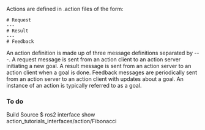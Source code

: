 Actions are defined in .action files of the form:
```
# Request
---
# Result
---
# Feedback
```
An action definition is made up of three message definitions separated by ---.
A request message is sent from an action client to an action server initiating a new goal.
A result message is sent from an action server to an action client when a goal is done.
Feedback messages are periodically sent from an action server to an action client with updates about a goal.
An instance of an action is typically referred to as a goal.


### To do
Build
Source
$ ros2 interface show action_tutorials_interfaces/action/Fibonacci
